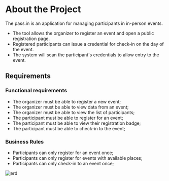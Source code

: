 <h1> About the Project </h1>
<p> The pass.in is an application for managing participants in in-person events. </p>
<ul>
  <li>The tool allows the organizer to register an event and open a public registration page.</li>
  <li>Registered participants can issue a credential for check-in on the day of the event.</li>
  <li>The system will scan the participant's credentials to allow entry to the event.</li>
</ul>

<h2>Requirements</h2>
<h3>Functional requirements</h3>
<ul>
  <li>The organizer must be able to register a new event;</li>
  <li>The organizer must be able to view data from an event;</li>
  <li>The organizer must be able to view the list of participants;</li>

  <li>The participant must be able to register for an event;</li>
  <li>The participant must be able to view their registration badge;</li>
  <li>The participant must be able to check-in to the event;</li>
</ul>

<h3>Business Rules</h3>
<ul>
  <li>Participants can only register for an event once;</li>
  <li>Participants can only register for events with available places;</li>
  <li>Participants can only check-in to an event once;</li>
</ul>

![erd](https://github.com/raphael-sena/pass-in/assets/78915270/e48bdcec-09f8-47e0-8996-8868c16dc04f)

